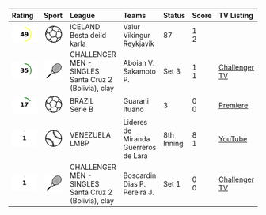| Rating                                                                                                                                 | Sport                                                                                                            | League                                                   | Teams                                   | Status     | Score   | TV Listing                                                                               |
|:---------------------------------------------------------------------------------------------------------------------------------------|:-----------------------------------------------------------------------------------------------------------------|:---------------------------------------------------------|:----------------------------------------|:-----------|:--------|:-----------------------------------------------------------------------------------------|
| <img src="https://raw.githubusercontent.com/BlakeDuncan25/Donut-SVG-Ratings/bac4e4a278175106499642192132b1786a9aec38/49.svg" alt="49"> | <img src="https://raw.githubusercontent.com/BlakeDuncan25/Donut-SVG-Ratings/master/soccer.png" alt="Soccer">     | ICELAND<br>Besta deild karla                             | Valur<br>Vikingur Reykjavik             | 87         | 1<br>2  | <a href="#N/A"></a>                                                                      |
| <img src="https://raw.githubusercontent.com/BlakeDuncan25/Donut-SVG-Ratings/bac4e4a278175106499642192132b1786a9aec38/35.svg" alt="35"> | <img src="https://raw.githubusercontent.com/BlakeDuncan25/Donut-SVG-Ratings/master/tennis.png" alt="Tennis">     | CHALLENGER MEN - SINGLES<br>Santa Cruz 2 (Bolivia), clay | Aboian V.<br>Sakamoto P.                | Set 3      | 1<br>1  | <a href="https://www.atptour.com/en/atp-challenger-tour/challenger-tv">Challenger TV</a> |
| <img src="https://raw.githubusercontent.com/BlakeDuncan25/Donut-SVG-Ratings/bac4e4a278175106499642192132b1786a9aec38/17.svg" alt="17"> | <img src="https://raw.githubusercontent.com/BlakeDuncan25/Donut-SVG-Ratings/master/soccer.png" alt="Soccer">     | BRAZIL<br>Serie B                                        | Guarani<br>Ituano                       | 3          | 0<br>0  | <a href="https://www.sling.com/international/brazilian">Premiere</a>                     |
| <img src="https://raw.githubusercontent.com/BlakeDuncan25/Donut-SVG-Ratings/bac4e4a278175106499642192132b1786a9aec38/1.svg" alt="1">   | <img src="https://raw.githubusercontent.com/BlakeDuncan25/Donut-SVG-Ratings/master/baseball.png" alt="Baseball"> | VENEZUELA<br>LMBP                                        | Lideres de Miranda<br>Guerreros de Lara | 8th Inning | 8<br>1  | <a href="https://www.youtube.com/@LMBPVE/streams">YouTube</a>                            |
| <img src="https://raw.githubusercontent.com/BlakeDuncan25/Donut-SVG-Ratings/bac4e4a278175106499642192132b1786a9aec38/1.svg" alt="1">   | <img src="https://raw.githubusercontent.com/BlakeDuncan25/Donut-SVG-Ratings/master/tennis.png" alt="Tennis">     | CHALLENGER MEN - SINGLES<br>Santa Cruz 2 (Bolivia), clay | Boscardin Dias P.<br>Pereira J.         | Set 1      | 0<br>0  | <a href="https://www.atptour.com/en/atp-challenger-tour/challenger-tv">Challenger TV</a> |